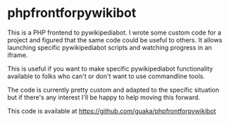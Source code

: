 
phpfrontforpywikibot
====================

This is a PHP frontend to pywikipediabot. I wrote some custom code for
a project and figured that the same code could be useful to others. It
allows launching specific pywikipediabot scripts and watching progress
in an iframe.

This is useful if you want to make specific pywikipediabot
functionality available to folks who can't or don't want to use
commandline tools.

The code is currently pretty custom and adapted to the specific
situation but if there's any interest I'll be happy to help moving
this forward.


This code is available at
https://github.com/guaka/phpfrontforpywikibot